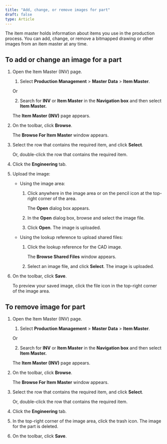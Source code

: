 ```yaml
---
title: "Add, change, or remove images for part"
draft: false
type: Article
---
```


The item master holds information about items you use in the production process. You can add, change, or remove a bitmapped drawing or other images from an item master at any time.

## To add or change an image for a part

1. Open the Item Master (INV) page.

    1. Select **Production Management** > **Master Data** > **Item Master**.

    Or

    2. Search for **INV** or **Item Master** in the **Navigation box** and then select **Item Master.**

    The **Item Master (INV)** page appears.

2. On the toolbar, click **Browse**.

    The **Browse For Item Master** window appears.

3. Select the row that contains the required item, and click **Select**.

    Or, double-click the row that contains the required item.

4. Click the **Engineering** tab.

5. Upload the image:

    - Using the image area:

        1. Click anywhere in the image area or on the pencil icon at the top-right corner of the area.

            The **Open** dialog box appears.

        2. In the **Open** dialog box, browse and select the image file.

        3. Click **Open**. The image is uploaded.

    - Using the lookup reference to upload shared files:

        1. Click the lookup reference for the CAD image.

            The **Browse Shared Files** window appears.

        2. Select an image file, and click **Select**. The image is uploaded.

6. On the toolbar, click **Save**.

    To preview your saved image, click the file icon in the top-right corner of the image area.

## To remove image for part

1. Open the Item Master (INV) page.

    1. Select **Production Management** > **Master Data** > **Item Master**.

    Or

    2. Search for **INV** or **Item Master** in the **Navigation box** and then select **Item Master.**

    The **Item Master (INV)** page appears.

2. On the toolbar, click **Browse**.

    The **Browse For Item Master** window appears.

3. Select the row that contains the required item, and click **Select**.

    Or, double-click the row that contains the required item.

4. Click the **Engineering** tab.

5. In the top-right corner of the image area, click the trash icon.
The image for the part is deleted.

6. On the toolbar, click **Save**.